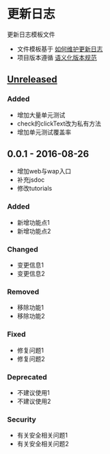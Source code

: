 # 更新日志

更新日志模板文件

* 文件模板基于 [如何维护更新日志](http://keepachangelog.com/zh-CN/0.3.0/)
* 项目版本遵循 [语义化版本规范](http://semver.org/lang/zh-CN/)

## [Unreleased]

### Added
- 增加大量单元测试
- check的clickText改为私有方法
- 增加单元测试覆盖率

## 0.0.1 - 2016-08-26
- 增加web与wap入口
- 补充jsdoc
- 修改tutorials

### Added

- 新增功能点1
- 新增功能点2

### Changed

- 变更信息1
- 变更信息2

### Removed

- 移除功能1
- 移除功能2

### Fixed

- 修复问题1
- 修复问题2

### Deprecated

- 不建议使用1
- 不建议使用2

### Security

- 有关安全相关问题1
- 有关安全相关问题2


[Unreleased]: https://g.hz.netease.com/edu-frontend/component-base/compare/v0.2.0...HEAD
